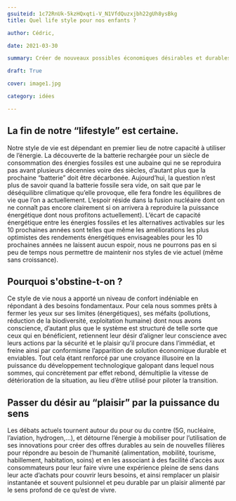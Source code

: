 ```yaml
---
gsuiteid: 1c72RnUk-5kzHQxqti-V_N1VfdQuzxjbh22gUh8ysBkg
title: Quel life style pour nos enfants ?

author: Cédric, 

date: 2021-03-30

summary: Créer de nouveaux possibles économiques désirables et durables

draft: True

cover: image1.jpg

category: idées

---
```


La fin de notre “lifestyle” est certaine.
-----------------------------------------

Notre style de vie est dépendant en premier lieu de notre capacité à utiliser de l’énergie. La découverte de la batterie rechargée pour un siècle de consommation des énergies fossiles est une aubaine qui ne se reproduira pas avant plusieurs décennies voire des siècles, d’autant plus que la prochaine “batterie” doit être décarbonée. Aujourd’hui, la question n’est plus de savoir quand la batterie fossile sera vide, on sait que par le déséquilibre climatique qu’elle provoque, elle fera fondre les équilibres de vie que l’on a actuellement. L’espoir réside dans la fusion nucléaire dont on ne connaît pas encore clairement si on arrivera à reproduire la puissance énergétique dont nous profitons actuellement). L’écart de capacité énergétique entre les énergies fossiles et les alternatives activables sur les 10 prochaines années sont telles que même les améliorations les plus optimistes des rendements énergétiques envisageables pour les 10 prochaines années ne laissent aucun espoir, nous ne pourrons pas en si peu de temps nous permettre de maintenir nos styles de vie actuel (même sans croissance). 

Pourquoi s'obstine-t-on ?
-------------------------

Ce style de vie nous a apporté un niveau de confort indéniable en répondant à des besoins fondamentaux. Pour cela nous sommes prêts à fermer les yeux sur ses limites (énergétiques), ses méfaits (pollutions, réduction de la biodiversité, exploitation humaine) dont nous avons conscience, d’autant plus que le système est structuré de telle sorte que ceux qui en bénéficient, retiennent leur désir d’aligner leur conscience avec leurs actions par la sécurité et le plaisir qu’il procure dans l’immédiat, et freine ainsi par conformisme l’apparition de solution économique durable et enviables. Tout cela étant renforcé par une croyance illusoire en la puissance du développement technologique galopant dans lequel nous sommes, qui concrètement par effet rebond, démultiplie la vitesse de détérioration de la situation, au lieu d’être utilisé pour piloter la transition.

Passer du désir au “plaisir” par la puissance du sens
-----------------------------------------------------

Les débats actuels tournent autour du pour ou du contre (5G, nucléaire, l’aviation, hydrogen,...), et détourne l’énergie à mobiliser pour l’utilisation de ses innovations pour créer des offres durables au sein de nouvelles filières pour répondre au besoin de l’humanité (alimentation, mobilité, tourisme, habillement, habitation, soins) et en les associant à des facilité d’accès aux consommateurs pour leur faire vivre une expérience pleine de sens dans leur acte d’achats pour couvrir leurs besoins, et ainsi remplacer un plaisir instantanée et souvent pulsionnel et peu durable par un plaisir alimenté par le sens profond de ce qu’est de vivre. 

